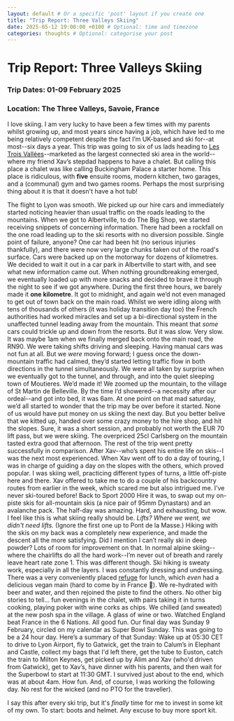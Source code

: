 ```yaml
---
layout: default # Or a specific 'post' layout if you create one
title: "Trip Report: Three Valleys Skiing"
date: 2025-05-12 19:00:00 +0100 # Optional: time and timezone
categories: thoughts # Optional: categorise your post
---
```


# Trip Report: Three Valleys Skiing
### Trip Dates: 01-09 February 2025
### Location: The Three Valleys, Savoie, France
I love skiing. I am very lucky to have been a few times with my parents whilst growing up, and most years since having a job, which have led to me being relatively competent despite the fact I’m UK-based and ski for--at most--six days a year.
This trip was going to six of us lads heading to [Les Trois Vallées](https://www.les3vallees.com/en)--marketed as the largest connected ski area in the world--where my friend Xav’s stepdad happens to have a chalet. But calling this place a chalet was like calling Buckingham Palace a starter home. This place is ridiculous, with **five** ensuite rooms, modern kitchen, two garages, and a (communal) gym and two games rooms. Perhaps the most surprising thing about it is that it doesn't have a hot tub!

The flight to Lyon was smooth. We picked up our hire cars and immediately started noticing heavier than usual traffic on the roads leading to the mountains. When we got to Albertville, to do The Big Shop, we started receiving snippets of concerning information. There had been a rockfall on the one road leading up to the ski resorts with no diversion possible. Single point of failure, anyone? One car had been hit (no serious injuries thankfully), and there were now very large chunks taken out of the road's surface. Cars were backed up on the motorway for dozens of kilometres. We decided to wait it out in a car park in Albertville to start with, and see what new information came out. When nothing groundbreaking emerged, we eventually loaded up with more snacks and decided to brave it through the night to see if we got anywhere. During the first three hours, we barely made it **one kilometre**. It got to midnight, and again we’d not even managed to get out of town back on the main road.
Whilst we were idling along with tens of thousands of others (it was holiday transition day too) the French authorities had worked miracles and set up a bi-directional system in the unaffected tunnel leading away from the mountain. This meant that _some_ cars could trickle up and down from the resorts. But it was slow. Very slow. It was maybe 1am when we finally merged back onto the main road, the RN90. We were taking shifts driving and sleeping. Having manual cars was not fun at all. But we _were_ moving forward; I guess once the down-mountain traffic had calmed, they’d started letting traffic flow in both directions in the tunnel simultaneously. We were all taken by surprise when we eventually got to the tunnel, and through, and into the quiet sleeping town of Moutieres. We’d made it! We zoomed up the mountain, to the village of St Martin de Belleville. By the time I’d showered--a necessity after our ordeal--and got into bed, it was 6am.
At one point on that mad saturday, we’d all started to wonder that the trip may be over before it started. None of us would have put money on us skiing the next day. But you better belive that we kitted up, handed over some crazy money to the hire shop, and hit the slopes. Sure, it was a short session, and probably not worth the EUR 70 lift pass, but we were skiing. The overpriced 25cl Carlsberg on the mountain tasted extra good that afternoon.
The rest of the trip went pretty successfully in comparison. After Xav--who’s spent his entire life on skis--I was the next most experienced. When Xav went off to do a day of touring, I was in charge of guiding a day on the slopes with the others, which proved popular. I was skiing well, practicing different types of turns, a little off-piste here and there. Xav offered to take me to do a couple of his backcountry routes from earlier in the week, which scared me but also intrigued me. I’ve never ski-toured before! Back to Sport 2000 Hire it was, to swap out my on-piste skis for all-mountain skis (a nice pair of 95mm Dynastars) and an avalanche pack.
The half-day was amazing. Hard, and exhausting, but wow. I feel like this is what skiing really should be. _Lifts? Where we went, we didn't need lifts._ (Ignore the first one up to Pont de la Masse.) Hiking with the skis on my back was a completely new experience, and made the descent all the more satisfying. Did I mention I can’t really ski in deep powder? Lots of room for improvement on that. In normal alpine skiing--where the chairlifts do all the hard work--I’m never out of breath and rarely leave heart rate zone 1. This was different though. Ski hiking is sweaty work, especially in all the layers. I was constantly dressing and undressing.
There was a very conveniently placed [refuge](https://maps.app.goo.gl/7h524RG5G5LpTGC56) for lunch, which _even_ had a delicious vegan main (hard to come by in France 🙁). We re-hydrated with beer and water, and then rejoined the piste to find the others.
No other big stories to tell… fun evenings in the chalet, with pairs taking it in turns cooking, playing poker with wine corks as chips. We chilled (and sweated) at the new posh spa in the village. A glass of wine or two. Watched England beat France in the 6 Nations. All good fun.
Our final day was Sunday 9 February, circled on my calendar as Super Bowl Sunday. This was going to be a 24 hour day. Here’s a summary of that Sunday:
Wake up at 05:30 CET to drive to Lyon Airport, fly to Gatwick, get the train to Calum’s in Elephant and Castle, collect my bags that I'd left there, get the tube to Euston, catch the train to Milton Keynes, get picked up by Alim and Xav (who'd driven from Gatwick), get to Xav’s, have dinner with his parents, and then wait for the Superbowl to start at 11:30 GMT. I survived just about to the end, which was at about 4am. How fun. And, of course, I was working the following day. No rest for the wicked (and no PTO for the traveller).

I say this after every ski trip, but it's _finally_ time for me to invest in some kit of my own. To start: boots and helmet. Any excuse to buy more sport kit.
